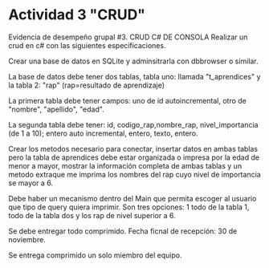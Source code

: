 # Actividad 3 "CRUD"

	
Evidencia de desempeño grupal #3. CRUD C# DE CONSOLA
Realizar un crud en c# con las siguientes especificaciones.

Crear una base de datos en SQLite y adminsitrarla con dbbrowser o similar.

La base de datos debe tener dos tablas, tabla uno: llamada "t_aprendices" y la tabla 2: "rap" (rap=resultado de aprendizaje)

La primera tabla debe tener campos: uno de id autoincremental, otro de "nombre", "apellido", "edad".

La segunda tabla debe tener: id, codigo_rap,nombre_rap, nivel_importancia (de 1 a 10); entero auto incremental, entero, texto, entero. 

Crear los metodos necesario para conectar, insertar datos en ambas tablas pero la tabla de aprendices debe estar organizada o impresa por la edad de menor a mayor, mostrar la información completa de ambas tablas y un metodo extraque me imprima los nombres del rap cuyo nivel de importancia se mayor a 6.

Debe haber un mecanismo dentro del Main que permita escoger al usuario que tipo de query quiera imprimir. Son tres opciones: 1 todo de la tabla 1, todo de la tabla dos y los rap de nivel superior a 6.

Se debe entregar  todo comprimido. Fecha ficnal de recepción: 30 de noviembre.

Se entrega comprimido un solo miembro del equipo.
